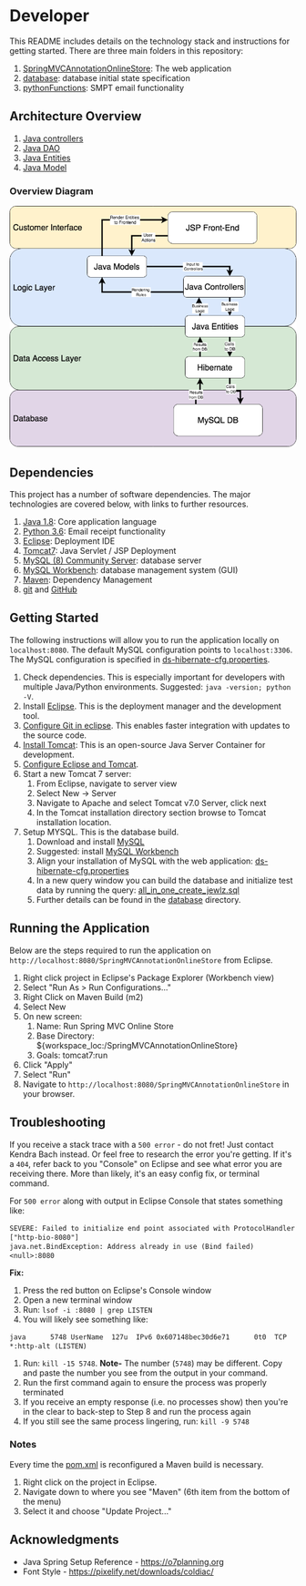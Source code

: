 # Developer
This README includes details on the technology stack and instructions for getting started. There are three main folders in this repository:

1. [SpringMVCAnnotationOnlineStore](SpringMVCAnnotationOnlineStore): The web application
1. [database](database): database initial state specification
1. [pythonFunctions](pythonFunctions): SMPT email functionality

## Architecture Overview
1. [Java controllers](SpringMVCAnnotationOnlineStore/src/main/java/org/o7planning/springmvconlinestore/controller/)
1. [Java DAO](SpringMVCAnnotationOnlineStore/src/main/java/org/o7planning/springmvconlinestore/dao/)
1. [Java Entities](SpringMVCAnnotationOnlineStore/src/main/java/org/o7planning/springmvconlinestore/entity/)
1. [Java Model](SpringMVCAnnotationOnlineStore/src/main/java/org/o7planning/springmvconlinestore/model/)

### Overview Diagram
![Architecture](Architecture.png)

## Dependencies
This project has a number of software dependencies. The major technologies are covered below, with links to further resources.

1. [Java 1.8](https://www.oracle.com/technetwork/java/javase/downloads/jdk8-downloads-2133151.html): Core application language
1. [Python 3.6](https://www.python.org/downloads/release/python-360/): Email receipt functionality
1. [Eclipse](https://www.eclipse.org): Deployment IDE
1. [Tomcat7](https://tomcat.apache.org): Java Servlet / JSP Deployment
1. [MySQL (8) Community Server](https://dev.mysql.com/downloads/mysql/): database server
1. [MySQL Workbench](https://dev.mysql.com/downloads/workbench/): database management system (GUI)
1. [Maven](https://maven.apache.org/): Dependency Management
1. [git](https://git-scm.com/) and [GitHub](https://github.com/)

## Getting Started
The following instructions will allow you to run the application locally on `localhost:8080`. The default MySQL configuration points to `localhost:3306`. The MySQL configuration is specified in [ds-hibernate-cfg.properties](SpringMVCAnnotationOnlineStore/src/main/resources/ds-hibernate-cfg.properties).


1. Check dependencies. This is especially important for developers with multiple Java/Python environments. Suggested: `java -version; python -V`.
1. Install [Eclipse](https://www.eclipse.org). This is the deployment manager and the development tool.
1. [Configure Git in eclipse](https://github.com/collab-uniba/socialcde4eclipse/wiki/How-to-import-a-GitHub-project-into-Eclipse). This enables faster integration with updates to the source code.
1. [Install Tomcat](https://tomcat.apache.org/download-70.cgi): This is an open-source Java Server Container for development.
1. [Configure Eclipse and Tomcat](https://crunchify.com/step-by-step-guide-to-setup-and-install-apache-tomcat-server-in-eclipse-development-environment-ide/).
1. Start a new Tomcat 7 server:
    1. From Eclipse, navigate to server view
    1. Select New -> Server
    1. Navigate to Apache and select Tomcat v7.0 Server, click next
    1. In the Tomcat installation directory section browse to Tomcat installation location.
1. Setup MYSQL. This is the database build.
    1. Download and install [MySQL](https://dev.mysql.com/downloads/mysql/)
    1. Suggested: install [MySQL Workbench](https://dev.mysql.com/downloads/workbench/)
    1. Align your installation of MySQL with the web application: [ds-hibernate-cfg.properties](SpringMVCAnnotationOnlineStore/src/main/resources/ds-hibernate-cfg.properties)
    1. In a new query window you can build the database and initialize test data by running the query: [all_in_one_create_jewlz.sql](database/all_in_one_create_jewlz.sql)
    1. Further details can be found in the [database](database) directory.

## Running the Application
Below are the steps required to run the application on `http://localhost:8080/SpringMVCAnnotationOnlineStore` from Eclipse.

1. Right click project in Eclipse's Package Explorer (Workbench view)
1. Select "Run As > Run Configurations..."
1. Right Click on Maven Build (m2)
1. Select New
1. On new screen:
    1. Name: Run Spring MVC Online Store
    1. Base Directory: ${workspace_loc:/SpringMVCAnnotationOnlineStore}
    1. Goals: tomcat7:run
1. Click "Apply"
1. Select "Run"
1. Navigate to `http://localhost:8080/SpringMVCAnnotationOnlineStore` in your browser.

## Troubleshooting
If you receive a stack trace with a `500 error` - do not fret! Just contact Kendra Bach instead.
Or feel free to research the error you're getting. If it's a `404`, refer back to you "Console" on Eclipse and see what error you are receiving there. More than likely, it's an easy config fix, or terminal command.

For `500 error` along with output in Eclipse Console that states something like:
```
SEVERE: Failed to initialize end point associated with ProtocolHandler ["http-bio-8080"]
java.net.BindException: Address already in use (Bind failed) <null>:8080
```
**Fix:**
1. Press the red button on Eclipse's Console window
1. Open a new terminal window
1. Run: `lsof -i :8080 | grep LISTEN`
1. You will likely see something like:
```
java      5748 UserName  127u  IPv6 0x607148bec30d6e71      0t0  TCP *:http-alt (LISTEN)
```
1. Run: `kill -15 5748`. **Note-** The number (`5748`) may be different. Copy and paste the number you see from the output in your command.
1. Run the first command again to ensure the process was properly terminated
1. If you receive an empty response (i.e. no processes show) then you're in the clear to back-step to Step 8 and run the process again
1. If you still see the same process lingering, run: `kill -9 5748`

### Notes
Every time the [pom.xml](SpringMVCAnnotationOnlineStore/pom.xml) is reconfigured a Maven build is necessary.
1. Right click on the project in Eclipse.
1. Navigate down to where you see "Maven" (6th item from the bottom of the menu)
1. Select it and choose "Update Project..."

## Acknowledgments
* Java Spring Setup Reference - https://o7planning.org
* Font Style - https://pixelify.net/downloads/coldiac/
